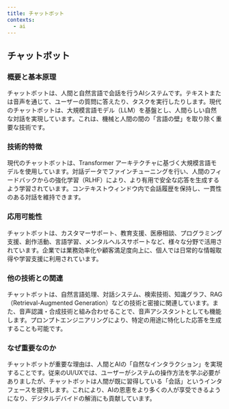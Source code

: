 ```yaml
---
title: チャットボット
contexts:
  - ai
---
```


## チャットボット

<Context name="ai">

### 概要と基本原理
チャットボットは、人間と自然言語で会話を行うAIシステムです。テキストまたは音声を通じて、ユーザーの質問に答えたり、タスクを実行したりします。現代のチャットボットは、大規模言語モデル（LLM）を基盤とし、人間らしい自然な対話を実現しています。これは、機械と人間の間の「言語の壁」を取り除く重要な技術です。

### 技術的特徴
現代のチャットボットは、Transformer アーキテクチャに基づく大規模言語モデルを使用しています。対話データでファインチューニングを行い、人間のフィードバックからの強化学習（RLHF）により、より有用で安全な応答を生成するよう学習されています。コンテキストウィンドウ内で会話履歴を保持し、一貫性のある対話を維持できます。

### 応用可能性
チャットボットは、カスタマーサポート、教育支援、医療相談、プログラミング支援、創作活動、言語学習、メンタルヘルスサポートなど、様々な分野で活用されています。企業では業務効率化や顧客満足度向上に、個人では日常的な情報取得や学習支援に利用されています。

### 他の技術との関連
チャットボットは、自然言語処理、対話システム、検索技術、知識グラフ、RAG（Retrieval-Augmented Generation）などの技術と密接に関連しています。また、音声認識・合成技術と組み合わせることで、音声アシスタントとしても機能します。プロンプトエンジニアリングにより、特定の用途に特化した応答を生成することも可能です。

### なぜ重要なのか
チャットボットが重要な理由は、人間とAIの「自然なインタラクション」を実現することです。従来のUI/UXでは、ユーザーがシステムの操作方法を学ぶ必要がありましたが、チャットボットは人間が既に習得している「会話」というインタフェースを提供します。これにより、AIの恩恵をより多くの人が享受できるようになり、デジタルデバイドの解消にも貢献しています。

</Context>
